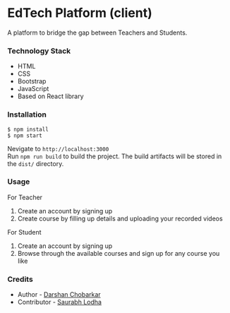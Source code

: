 # EdTech Platform (client)
  A platform to bridge the gap between Teachers and Students.

### Technology Stack
 * HTML  
 * CSS  
 * Bootstrap  
 * JavaScript  
 * Based on React library
  
### Installation
    $ npm install
    $ npm start
  
  Nevigate to `http://localhost:3000`  
  Run `npm run build` to build the project. The build artifacts will be stored in the `dist/` directory.
  
### Usage
  For Teacher
  1. Create an account by signing up  
  2. Create course by filling up details and uploading your recorded videos  
  
  For Student  
  1. Create an account by signing up  
  2. Browse through the available courses and sign up for any course you like  


### Credits  
* Author - [Darshan Chobarkar](www.linkedin.com/in/dchobarkar)
* Contributor - [Saurabh Lodha](https://github.com/saurabh-lodha-16)
